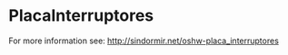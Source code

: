 PlacaInterruptores
==================
For more information see: http://sindormir.net/oshw-placa_interruptores
